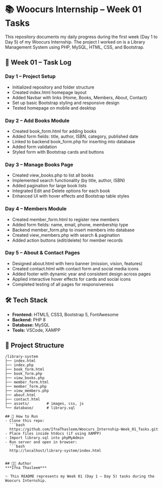 # 📚 Woocurs Internship – Week 01 Tasks
This repository documents my daily progress during the first week (Day 1 to Day 5) of my Woocurs Internship. The project I worked on is a Library Management System using PHP, MySQL, HTML, CSS, and Bootstrap.

## 📅 Week 01 – Task Log

### Day 1 – Project Setup
- Initialized repository and folder structure
- Created index.html homepage layout
- Added Navbar with links (Home, Books, Members, About, Contact)
- Set up basic Bootstrap styling and responsive design
- Tested homepage on mobile and desktop

### Day 2 – Add Books Module
- Created book_form.html for adding books
- Added form fields: title, author, ISBN, category, published date
- Linked to backend book_form.php for inserting into database
- Added form validation
- Styled form with Bootstrap cards and buttons

### Day 3 – Manage Books Page
- Created view_books.php to list all books
- Implemented search functionality (by title, author, ISBN)
- Added pagination for large book lists
- Integrated Edit and Delete options for each book
- Enhanced UI with hover effects and Bootstrap table styles

### Day 4 – Members Module
- Created member_form.html to register new members
- Added form fields: name, email, phone, membership type
- Backend member_form.php to insert members into database
- Created view_members.php with search & pagination
- Added action buttons (edit/delete) for member records

### Day 5 – About & Contact Pages
- Designed about.html with hero banner (mission, vision, features)
- Created contact.html with contact form and social media icons
- Added footer with dynamic year and consistent design across pages
- Applied interactive hover effects for cards and social icons
- Completed testing of all pages for responsiveness

## 🛠️ Tech Stack
- **Frontend:** HTML5, CSS3, Bootstrap 5, FontAwesome
- **Backend:** PHP 8
- **Database:** MySQL
- **Tools:** VSCode, XAMPP

## 📂 Project Structure
```plaintext
/library-system
├── index.html
├── index.php
├── book_form.html
├── book_form.php
├── view_books.php
├── member_form.html
├── member_form.php
├── view_members.php
├── about.html
├── contact.html
├── assets/        # images, css, js
└── database/      # library.sql

## 🚀 How to Run
- Clone this repo:
  ```bash
  https://github.com/IfnaThasleem/Woocurs_Internship-Week_01_Tasks.git
- Place files inside htdocs (if using XAMPP)
- Import library.sql into phpMyAdmin
- Run server and open in browser:
  ```bash
  http://localhost/library-system/index.html


## 👩‍💻 Author
***Ifna Thasleem***

✨ This README represents my Week 01 (Day 1 – Day 5) tasks during the Woocurs Internship.
